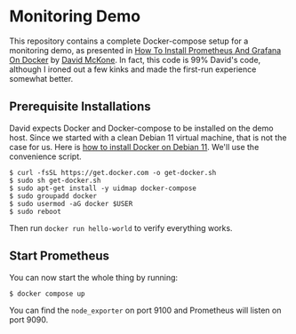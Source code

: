 # Monitoring Demo

This repository contains a complete Docker-compose setup for a monitoring demo,
as presented in
[How To Install Prometheus And Grafana On Docker](https://www.youtube.com/watch?v=jj38y6f6UpE)
by [David McKone](https://www.techtutorials.tv/about/). In fact, this code is
99% David's code, although I ironed out a few kinks and made the first-run
experience somewhat better.

## Prerequisite Installations

David expects Docker and Docker-compose to be installed on the demo host. Since
we started with a clean Debian 11 virtual machine, that is not the case for us.
Here is
[how to install Docker on Debian 11](https://docs.docker.com/engine/install/debian/).
We'll use the convenience script.

```shell
$ curl -fsSL https://get.docker.com -o get-docker.sh
$ sudo sh get-docker.sh
$ sudo apt-get install -y uidmap docker-compose
$ sudo groupadd docker
$ sudo usermod -aG docker $USER
$ sudo reboot
```

Then run `docker run hello-world` to verify everything works.

## Start Prometheus

You can now start the whole thing by running:

```
$ docker compose up
```

You can find the `node_exporter` on port 9100 and Prometheus will listen on port
9090.

